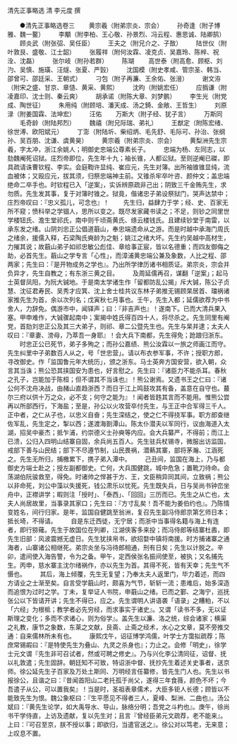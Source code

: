 <!-- { "loadSidebar": true } -->
清先正事略选 清 李元度 撰  

　　●清先正事略选卷三
　　黄宗羲（附弟宗炎、宗会）
　　孙奇逢（附子博雅、魏一鳌）
　　李顒（附李柏、王心敬、孙景烈、冯云程、惠思诚、陆卿鹄）
　　顾炎武（附张弨、吴任臣）
　　王夫之（附兄介之、子敔）
　　陆世仪（附叶敦艮、盛敬、江士韶）
　　张履祥（附何汝霖、凌克贞、吴嘉玲、陈梓、祝洤、沈磊）
　　张尔岐（附孙若群）
　　陈瑚
　　高世泰（附高愈、顾枢、刘汋、吴慎、施璜、汪燧、张夏、严瑴）
　　沈国模（附史孝咸、管宗圣、韩当、邵曾可、邵廷采、王朝式）
　　刁包（附子再濂、王余佑、张溍）
　　谢文洊（附宋之盛、甘京、章慥、黄采、黄熙）
　　沈昀（附姚宏任）
　　应撝谦（附凌嘉印、沈士则、秦云爽）
　　胡承诺（附陈大章、刘梦鹏）
　　李生光（附党成、陶世征）
　　朱用纯（附顾培、潘天成、汤之錡、金敞、王哲生）
　　刘原渌（附姜国霖、法坤宏）
　　汪佑
　　万斯大（附子经、犹子言）
　　万斯同
　　毛奇龄（附陆邦烈）
　　魏禧（附兄际瑞、弟礼）
　　王猷定（附陈宏绪、徐世溥、欧阳斌元）
　　丁澎（附陆圻、柴绍炳、毛先舒、毛际可、孙治、张纲孙、吴百朋、沈谦、虞黄昊）
　　黄宗羲（附弟宗炎、宗会）
　　黄梨洲先生宗羲，字太冲，浙江余姚人；明御史忠端公尊素长子。
　　忠端为杨、左同志，以劾魏阉死诏狱。庄烈帝即位，先生年十九；袖长锥，人都讼狱。至则逆阉已磔，即具疏请诛曹钦程、李实。会庭鞫许显纯、崔应元，先生对簿。出所袖锥锥显纯，流血被体；又殴应元，拔其须，归祭忠端神主前。又锥杀牢卒叶咨、颜仲文；盖忠端绝命二卒手也。时钦程已入「逆案」，实诉辨原疏非己出；阴致三千金贿先生，求勿质。先生发其事，复于对簿时锥之。狱竟，偕诸忠子弟设祭狱门，哭声达禁中；庄烈帝叹曰：『忠义孤儿，可念也』！
　　先生归，益肆力于学；经、史、百家无所不窥；愤科举之学锢人，思所以变之。既尽发家藏书读之；不足，则钞之同里世学楼钮氏、澹生堂祁氏，南中则千顷斋黄氏、绦云楼钱氏。且建续钞堂于南雷，以承东发之绪。山阴刘忠正公倡道蕺山，奉忠端遗命从之游。而是时越中承海门周氏之绪余，援儒入释，石梁陶氏奭龄为之魁；姚江之绪大坏。先生约吴越中高材生，力摧其说；故蕺山弟子如祁忠敏公彪佳、章给事正宸，皆以名德重；而四友御侮之助，必首先生。蕺山之学专言「心性」，而漳浦黄忠端公兼及象数，人比之程、邵两家；先生曰：『是开物成务之学也』。乃出所学律历诸书相质证。弟宗炎，宗会并负异才，先生自教之；有东浙三黄之目。
　　及周延儒再召，谋翻「逆案」；起马士英督凤阳，为阮大铖地。于是南太学诸生作「留都防乱公揭」斥大铖，陈公子贞慧、沈征君寿民、吴秀才应箕、沈上舍士桂共议东林子弟推无锡顾杲居首、璫祸诸家推先生为首，余以次列名；戊寅秋七月事也。壬午，先生入都；延儒欲荐为中书舍人，力辞免。偶游市中，闻铎声；曰：『非吉声也』！遂南下。已而大清兵果入塞。甲申难作，大铖骤起南中；案揭中姓氏得百四十人，将尽杀之。先生同里有阉党，首劾刘忠正公及其三大弟子，则祁、章二公暨先生也。先生与杲并逮；太夫人叹曰：『章妻、滂母，乃萃吾一身耶』！会大兵下南都，先生得免；跄踉归浙东。
　　时忠正公已死节，弟子多殉之；而孙公嘉绩、熊公汝霖以一旅之师画江而守。先生纠里中子弟数百人从之，号「世忠营」。请以布衣参军事，不许；授职方郎，寻改御史。作「监国鲁元年大统历」，颁之浙东。马士英奔方国安营，欲入朝，众言其当诛；熊公恐其挟国安为患也，好言慰之。先生曰：『诸臣力不能杀耳。春秋之孔子，岂能加于陈桓；但不谓其不当诛也』！熊公谢焉。又遗书王之仁曰：『诸公何不沈舟决战，由赭山直趋浙西？而日于江上鸣鼓攻其有备，盖意在自守也。蕞尔三府以供十万之众，必不支；何守之能为』！闻者皆韪其言而不能用。惟熊公尝再以所部西行，下海盐；至是，孙公以火攻营卒付先生，与王正中合军得三千人。正中者，之仁从子也，以忠义自奋；先生深结之，使之仁不得挠军事。职方郎查继佐军乱，先生定之，掣以西；遂渡海劄潭山。陈太仆潜夫以军同行，议由海道入太湖，招吴中豪杰；抵乍浦，约崇德义士孙奭等内应。会大兵纂严，不得前；而江上已溃，公归入四明山结寨自固，余兵尚五百人。先生驻兵杖锡寺，微服出访监国，戒部下善与山民结；部下不尽遵节制，山民畏祸，潜爇其寨，部将茅瀚、江涵死之。先生无所归，捕檄累下，携子弟入潭中。
　　己丑间，监国在海上，乃与都御史方端士赴之；授左副都御史。亡何，大兵围健跳，城中危急；置靴刀待命。会荡湖伯阮骏救至，得免。时诸帅之悍甚于方、王，文臣稍异同其间，立致祸；熊公以非命死，刘公中藻以失援死，钱公肃乐以忧死。先生既失兵，日与吴尚书钟峦坐舟中，正襟讲学；暇则注「授时」、「泰西」、「回回」三历而已。先生之从亡也，太夫人尚居故里，当事录其家口；先生曰：『方寸乱矣！吾不能为姜伯约也』。乃陈情变姓名，间行归家。是年，监国自健跳至翁洲，复召先生副冯侍郎京第乞师日本；抵长埼，不得请。
　　自是东迁西徒，无宁居；而浙中当事得名籍与海上有连者，即行猕薙。先生于故国位在列卿，江湖侠客多来投；而冯侍郎等结寨杜嶴，即先生旧部：风波震撼无虚日。先生犹挟帛书，欲招婺中镇将南援。时方捕诸寨之通海者，山寨诸公相继死。弟宗炎坐与冯待郎相通，刑有日矣；先生以计脱之。辛卯，遣间使入海告警，令为之备。甲午，定西侯张名振间使至，被执；又名捕先生。丙申，慈水寨主沈尔绪祸作，亦以先生为首。其得不死，皆有天幸；先生气不慑也。
　　其后，海上倾覆，先生无复望；乃奉太夫人返里门，毕力着述，而四方请业之士渐至矣。自言受学蕺山时，颇喜为气节，斩斩一流；患难后，始多深造而追恨为过时之学。丁未，复举证人书院，申蕺山之绪。已而之鄞、之海宁，巡抚张公以下皆请开讲；先生不得已，应之。先生谓明人讲语袭「语录」之糟粕，不以「六经」为根柢；教学者必先穷经，而求事实于诸史』。又谓「读书不多，无以证斯理之变化；多而不求诸心，则为俗学』。盖先生以濂、洛之统，综会诸家；横渠之礼教，康节之象数，东莱之文献，艮斋、止斋之经术，水心之文章，莫不旁推交通：自来儒林所未有也。
　　康熙戊午，诏征博学鸿儒，叶学士方霭拟疏荐；陈庶常锡嘏曰：『是特使先生为叠山、九灵之杀身也』；力止之。会修「明史」，徐学士元文谓『先生非可召试者，然或可聘之修史』。乃与兴化李公清同征，诏督、抚以礼敦遣；先生固辞。朝廷知不可致，特诏浙中督、抚抄先生着述关史事者，送京师。徐公延先生子百家及万处土斯同、万明经言任纂修，皆先生门人也。先生以书报徐公，且谐之曰：『昔闻首阳山二老托孤于尚父，遂得三年食薇，颜色不坏；今吾遣子从公，可以置我矣』！当是时，圣祖表章儒术，大臣多钜人长德；顾皆以不能致先生为恨。魏公象枢曰：『生平愿见不得者三人，夏峰、梨洲、二曲也』。汤公斌曰：『黄先生论学，如大禹导水、导山，脉络分明；吾党之斗杓也』。庚午，徐尚书干学侍直，上访及遗献，复以先生对；且言『曾经臣弟元文疏荐，老不能来』。上曰：『可召至京，朕不授以事；即欲归，当遣官送之』。徐公对以笃老，无来意；上叹息不置。
